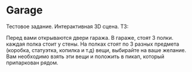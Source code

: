 # Garage
Тестовое задание. Интерактивная 3D сцена. ТЗ:

Перед вами открываются двери гаража. В гараже, стоят 3 полки. каждая полка стоит у стены. На полках стоят по 3 разных предмета (коробка, статуэтка, копилка и т.д) вещи, выбирайте на ваше желание. Вам необходимо взять эти вещи и положить в пикап, который припаркован рядом.
